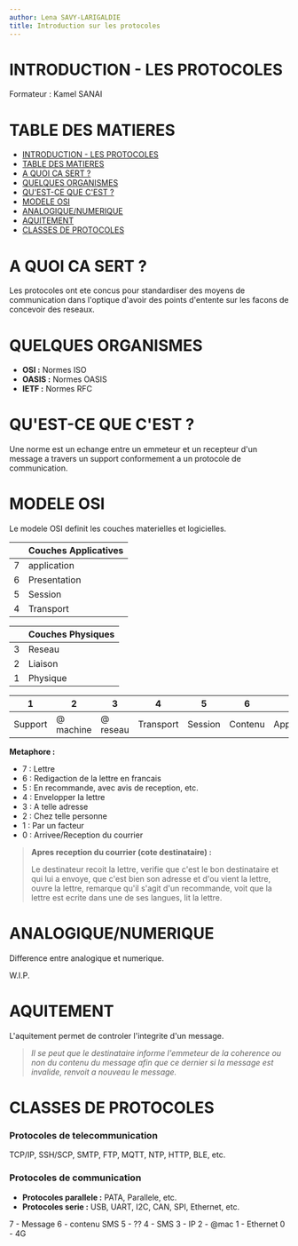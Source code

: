 ```yaml
---
author: Lena SAVY-LARIGALDIE
title: Introduction sur les protocoles
---
```


# INTRODUCTION - LES PROTOCOLES

Formateur : Kamel SANAI

# TABLE DES MATIERES
- [INTRODUCTION - LES PROTOCOLES](#introduction---les-protocoles)
- [TABLE DES MATIERES](#table-des-matieres)
- [A QUOI CA SERT ?](#a-quoi-ca-sert-)
- [QUELQUES ORGANISMES](#quelques-organismes)
- [QU'EST-CE QUE C'EST ?](#quest-ce-que-cest-)
- [MODELE OSI](#modele-osi)
- [ANALOGIQUE/NUMERIQUE](#analogiquenumerique)
- [AQUITEMENT](#aquitement)
- [CLASSES DE PROTOCOLES](#classes-de-protocoles)

# A QUOI CA SERT ?

Les protocoles ont ete concus pour standardiser des moyens de communication dans l'optique d'avoir des points d'entente sur les facons de concevoir des reseaux.

# QUELQUES ORGANISMES

- **OSI :** Normes ISO
- **OASIS :** Normes OASIS
- **IETF :** Normes RFC

# QU'EST-CE QUE C'EST ?

Une norme est un echange entre un emmeteur et un recepteur d'un message a travers un support conformement a un protocole de communication.

# MODELE OSI

Le modele OSI definit les couches materielles et logicielles.

|   | Couches Applicatives |
|---|----------------------|
| 7 | application          |
| 6 | Presentation         |
| 5 | Session              |
| 4 | Transport            |

|   | Couches Physiques |
|---|-------------------|
| 3 | Reseau            |
| 2 | Liaison           |
| 1 | Physique          |

| 1       | 2         | 3        | 4         | 5            | 6           | 7      |
|---------|-----------|----------|-----------|--------------|-------------|--------|
| Support | @ machine | @ reseau | Transport | Session | Contenu | Application |

**Metaphore :**

- 7 : Lettre
- 6 : Redigaction de la lettre en francais
- 5 : En recommande, avec avis de reception, etc.
- 4 : Envelopper la lettre
- 3 : A telle adresse
- 2 : Chez telle personne
- 1 : Par un facteur
- 0 : Arrivee/Reception du courrier

> **Apres reception du courrier (cote destinataire) :**
> 
> Le destinateur recoit la lettre, verifie que c'est le bon destinataire et qui lui a envoye, que c'est bien son adresse et d'ou vient la lettre, ouvre la lettre, remarque qu'il s'agit d'un recommande, voit que la lettre est ecrite dans une de ses langues, lit la lettre.

# ANALOGIQUE/NUMERIQUE

Difference entre analogique et numerique.

W.I.P.

# AQUITEMENT

L'aquitement permet de controler l'integrite d'un message.

> *Il se peut que le destinataire informe l'emmeteur de la coherence ou non du contenu du message afin que ce dernier si la message est invalide, renvoit a nouveau le message.*

# CLASSES DE PROTOCOLES

### Protocoles de telecommunication

TCP/IP, SSH/SCP, SMTP, FTP, MQTT, NTP, HTTP, BLE, etc.

### Protocoles de communication

- **Protocoles parallele :** PATA, Parallele, etc.
- **Protocoles serie :** USB, UART, I2C, CAN, SPI, Ethernet, etc.


7 - Message
6 - contenu SMS
5 - ??
4 - SMS
3 - IP
2 - @mac
1 - Ethernet
0 - 4G